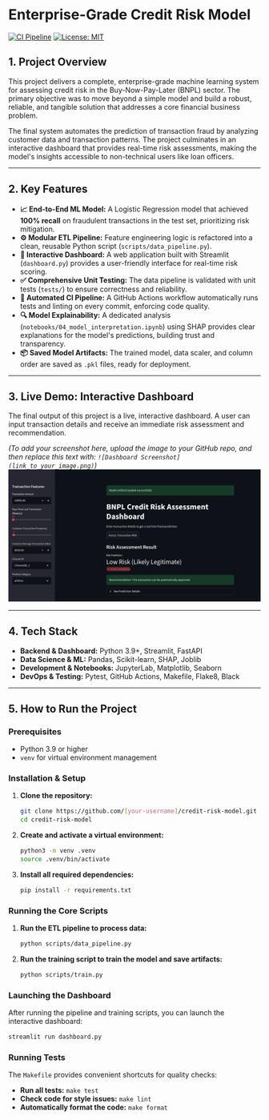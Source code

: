 # Enterprise-Grade Credit Risk Model

[![CI Pipeline](https://github.com/[your-username]/credit-risk-model/actions/workflows/ci_cd.yaml/badge.svg)](https://github.com/[your-username]/credit-risk-model/actions)
[![License: MIT](https://img.shields.io/badge/License-MIT-yellow.svg)](https://opensource.org/licenses/MIT)

## 1. Project Overview

This project delivers a complete, enterprise-grade machine learning system for assessing credit risk in the Buy-Now-Pay-Later (BNPL) sector. The primary objective was to move beyond a simple model and build a robust, reliable, and tangible solution that addresses a core financial business problem.

The final system automates the prediction of transaction fraud by analyzing customer data and transaction patterns. The project culminates in an interactive dashboard that provides real-time risk assessments, making the model's insights accessible to non-technical users like loan officers.

---

## 2. Key Features

-   **📈 End-to-End ML Model:** A Logistic Regression model that achieved **100% recall** on fraudulent transactions in the test set, prioritizing risk mitigation.
-   **⚙️ Modular ETL Pipeline:** Feature engineering logic is refactored into a clean, reusable Python script (`scripts/data_pipeline.py`).
-   **🚀 Interactive Dashboard:** A web application built with Streamlit (`dashboard.py`) provides a user-friendly interface for real-time risk scoring.
-   **✅ Comprehensive Unit Testing:** The data pipeline is validated with unit tests (`tests/`) to ensure correctness and reliability.
-   **🤖 Automated CI Pipeline:** A GitHub Actions workflow automatically runs tests and linting on every commit, enforcing code quality.
-   **🔍 Model Explainability:** A dedicated analysis (`notebooks/04_model_interpretation.ipynb`) using SHAP provides clear explanations for the model's predictions, building trust and transparency.
-   **📦 Saved Model Artifacts:** The trained model, data scaler, and column order are saved as `.pkl` files, ready for deployment.

---

## 3. Live Demo: Interactive Dashboard

The final output of this project is a live, interactive dashboard. A user can input transaction details and receive an immediate risk assessment and recommendation.

*(To add your screenshot here, upload the image to your GitHub repo, and then replace this text with: `![Dashboard Screenshot](link_to_your_image.png)`)*
![Dashboard Screenshot](dashboard_screenshot.png) <!-- placeholder -->

---

## 4. Tech Stack

-   **Backend & Dashboard:** Python 3.9+, Streamlit, FastAPI
-   **Data Science & ML:** Pandas, Scikit-learn, SHAP, Joblib
-   **Development & Notebooks:** JupyterLab, Matplotlib, Seaborn
-   **DevOps & Testing:** Pytest, GitHub Actions, Makefile, Flake8, Black

---

## 5. How to Run the Project

### Prerequisites
- Python 3.9 or higher
- `venv` for virtual environment management

### Installation & Setup

1.  **Clone the repository:**
    ```bash
    git clone https://github.com/[your-username]/credit-risk-model.git
    cd credit-risk-model
    ```

2.  **Create and activate a virtual environment:**
    ```bash
    python3 -m venv .venv
    source .venv/bin/activate
    ```

3.  **Install all required dependencies:**
    ```bash
    pip install -r requirements.txt
    ```

### Running the Core Scripts

1.  **Run the ETL pipeline to process data:**
    ```bash
    python scripts/data_pipeline.py
    ```

2.  **Run the training script to train the model and save artifacts:**
    ```bash
    python scripts/train.py
    ```

### Launching the Dashboard

After running the pipeline and training scripts, you can launch the interactive dashboard:

```bash
streamlit run dashboard.py
```

### Running Tests

The `Makefile` provides convenient shortcuts for quality checks:

-   **Run all tests:** `make test`
-   **Check code for style issues:** `make lint`
-   **Automatically format the code:** `make format`